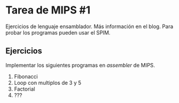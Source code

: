# Tarea de MIPS \#1

Ejercicios de lenguaje ensamblador. Más información en el blog. Para probar los programas pueden usar el SPIM.

## Ejercicios

Implementar los siguientes programas en _assembler_ de MIPS.

1. Fibonacci
2. Loop con multiplos de 3 y 5
3. Factorial
4. ???
